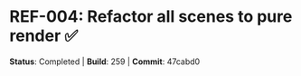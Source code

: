# REF-004: Refactor all scenes to pure render ✅

**Status**: Completed | **Build**: 259 | **Commit**: 47cabd0

